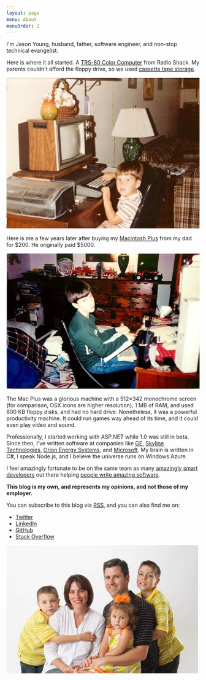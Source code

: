 ```yaml
---
layout: page
menu: About
menuOrder: 2
---
```


I'm Jason Young, husband, father, software engineer, and non-stop technical evangelist.

Here is where it all started. A [TRS-80 Color Computer](http://en.wikipedia.org/wiki/TRS-80_Color_Computer) from Radio Shack. My parents couldn't afford the floppy drive, so we used [cassette tape storage](http://en.wikipedia.org/wiki/Commodore_Datasette).

![Me in front of a TRS-80 Color Computer](me-with-trs-80@2x.jpg)

Here is me a few years later after buying my [Macintosh Plus](http://en.wikipedia.org/wiki/Macintosh_Plus) from my dad for $200. He originally paid $5000. 

![Me With My Mac Plus](MeWithMacPlus.jpg)

The Mac Plus was a glorious machine with a 512×342 monochrome screen (for comparison, OSX icons are higher resolution), 1 MB of RAM, and used 800 KB floppy disks, and had no hard drive. Nonetheless, it was a powerful productivity machine. It could run games way ahead of its time, and it could even play video and sound.

Professionally, I started working with ASP.NET while 1.0 was still in beta. Since then, I've written software at companies like [GE](http://www.ge.com/), [Skyline Technologies](http://www.skylinetechnologies.com/), [Orion Energy Systems](http://www.oesx.com/), and [Microsoft](http://www.microsoft.com/). My brain is written in C#, I speak Node.js, and I believe the universe runs on Windows Azure.

I feel amazingly fortunate to be on the same team as many [amazingly smart developers](http://www.zdnet.com/microsoft-builds-a-deep-tech-team-to-attract-next-gen-developers-7000015270/) out there helping [people write amazing software](http://www.citeworld.com/development/22690/microsoft-developer-strategy-revamp).

**This blog is my own, and represents my opinions, and not those of my employer.**

You can subscribe to this blog via [RSS](http://www.ytechie.com/rss), and you can also find me on:

* [Twitter](http://www.twitter.com/ytechie)
* [LinkedIn](http://www.linkedin.com/in/jasony/)
* [GitHub](https://github.com/ytechie)
* [Stack Overflow](http://stackoverflow.com/users/23837/jason-young)

![My Family](family.jpg)